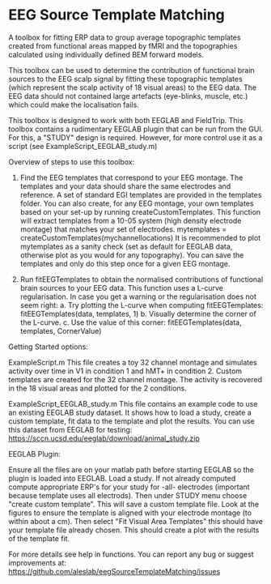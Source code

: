 # EEG Source Template Matching

A toolbox for fitting ERP data to group average topographic templates created from functional areas mapped by fMRI and the topographies calculated using individually defined BEM forward models. 

This toolbox can be used to determine the contribution of functional brain 
sources to the EEG scalp  signal by fitting these topographic templates (which represent 
the scalp activity of 18 visual areas) to the EEG data.
The EEG data should not contained large artefacts (eye-blinks, muscle, etc.) which could make the localisation fails. 

This toolbox is designed to work with both EEGLAB and FieldTrip. This toolbox contains a rudimentary EEGLAB plugin that can be run from the GUI. For this, a "STUDY" design is required. However, for more control use it as a script (see ExampleScript_EEGLAB_study.m)

Overview of steps to use this toolbox:

1. Find the EEG templates that correspond to your EEG montage. The templates and your 
data should share the same electrodes and reference. 
A set of standard EGI templates are provided in the templates folder. 
You can also create, for any EEG montage, your own templates based on your 
set-up by running createCustomTemplates. This function will extract templates
from a 10-05 system (high density electrode montage) that matches your set of electrodes. 
mytemplates = createCustomTemplates(mychannellocations)
It is recommended to plot mytemplates as a sanity check (set as default for 
EEGLAB data, otherwise plot as you would for any topography). 
You can save the templates and only do this step once for a given EEG montage.

2. Run fitEEGTemplates to obtain the normalised contributions of functional 
brain sources to your EEG data. This function uses a L-curve regularisation. 
In case you get a warning or the regularisation does not seem right: 
a. Try plotting the L-curve when computing fitEEGTemplates: 
fitEEGTemplates(data, templates, 1)
b. Visually determine the corner of the L-curve.
c. Use the value of this corner: 
fitEEGTemplates(data, templates, CornerValue)



Getting Started options:


ExampleScript.m
This file creates a toy 32 channel montage and simulates activity over time in V1 in condition 1 and hMT+ in condition 2.
Custom templates are created for the 32 channel montage. The activity is recovered in the 18 visual areas and plotted for the 2 conditions.


ExampleScript_EEGLAB_study.m
This file contains an example code to use an existing EEGLAB study dataset.  It shows  how to load a study, create a custom template, fit data to the template and plot the results.
You can use this dataset from EEGLAB for testing:  https://sccn.ucsd.edu/eeglab/download/animal_study.zip



EEGLAB Plugin:

Ensure all the files are on your matlab path before starting EEGLAB so the plugin is loaded into EEGLAB. 
Load a study. If not already computed compute appropriate ERP's for your study for -all- electrodes (important because template uses all electrods). Then under STUDY menu choose "create custom template".  This will save a custom template file.  Look at the figures to ensure the template is aligned with your electrode montage (to within about a cm). Then select "Fit Visual Area Templates" this should have your template file already chosen.  This should create a plot with the results of the template fit.





For more details see help in functions.
You can report any bug or suggest improvements at:
https://github.com/aleslab/eegSourceTemplateMatching/issues
